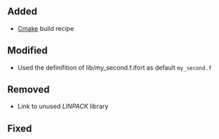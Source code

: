 

## Added

 * [Cmake](https://cmake.org/) build recipe


## Modified

 * Used the definifition of lib/my_second.f.ifort as default `my_second.f`
 

## Removed

* Link to unused *LINPACK* library


## Fixed



